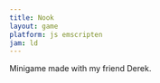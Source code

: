 ```yaml
---
title: Nook
layout: game
platform: js emscripten
jam: ld
---
```


Minigame made with my friend Derek.
